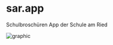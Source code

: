 # sar.app

Schulbroschüren App der Schule am Ried

![graphic](https://user-images.githubusercontent.com/67321116/124007003-35496600-d9db-11eb-90cc-23c6a5824c69.png)
